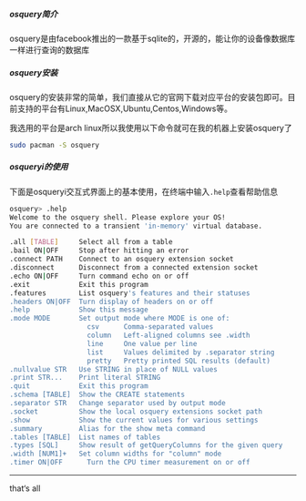 ##### osquery简介

osquery是由facebook推出的一款基于sqlite的，开源的，能让你的设备像数据库一样进行查询的数据库

##### osquery安装

osquery的安装非常的简单，我们直接从它的官网下载对应平台的安装包即可。目前支持的平台有Linux,MacOSX,Ubuntu,Centos,Windows等。

我选用的平台是arch linux所以我使用以下命令就可在我的机器上安装osquery了

```bash
sudo pacman -S osquery
```

##### osqueryi的使用

下面是osqueryi交互式界面上的基本使用，在终端中输入`.help`查看帮助信息

```bash
osquery> .help
Welcome to the osquery shell. Please explore your OS!
You are connected to a transient 'in-memory' virtual database.

.all [TABLE]     Select all from a table
.bail ON|OFF     Stop after hitting an error
.connect PATH    Connect to an osquery extension socket
.disconnect      Disconnect from a connected extension socket
.echo ON|OFF     Turn command echo on or off
.exit            Exit this program
.features        List osquery's features and their statuses
.headers ON|OFF  Turn display of headers on or off
.help            Show this message
.mode MODE       Set output mode where MODE is one of:
                   csv      Comma-separated values
                   column   Left-aligned columns see .width
                   line     One value per line
                   list     Values delimited by .separator string
                   pretty   Pretty printed SQL results (default)
.nullvalue STR   Use STRING in place of NULL values
.print STR...    Print literal STRING
.quit            Exit this program
.schema [TABLE]  Show the CREATE statements
.separator STR   Change separator used by output mode
.socket          Show the local osquery extensions socket path
.show            Show the current values for various settings
.summary         Alias for the show meta command
.tables [TABLE]  List names of tables
.types [SQL]     Show result of getQueryColumns for the given query
.width [NUM1]+   Set column widths for "column" mode
.timer ON|OFF      Turn the CPU timer measurement on or off
```



---

that‘s all
